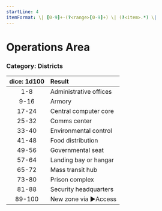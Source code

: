 ```yaml
---
startLine: 4
itemFormat: \| [0-9]+-(?<range>[0-9]+) \| (?<item>.*) \|
---
```

# Operations Area
### Category: Districts

| dice: 1d100 | Result |
|:----:|:-------|
| 1-8 | Administrative offices |
| 9-16 | Armory |
| 17-24 | Central computer core |
| 25-32 | Comms center |
| 33-40 | Environmental control |
| 41-48 | Food distribution |
| 49-56 | Governmental seat |
| 57-64 | Landing bay or hangar |
| 65-72 | Mass transit hub |
| 73-80 | Prison complex |
| 81-88 | Security headquarters |
| 89-100 | New zone via ▶Access |